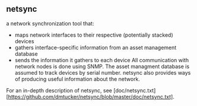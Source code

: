 netsync
---
a network synchronization tool that:
- maps network interfaces to their respective (potentially stacked) devices
- gathers interface-specific information from an asset management database
- sends the information it gathers to each device
All communication with network nodes is done using SNMP.
The asset managment database is assumed to track devices by serial number.
netsync also provides ways of producing useful information about the network.

For an in-depth description of netsync, see [doc/netsync.txt][https://github.com/dmtucker/netsync/blob/master/doc/netsync.txt].
